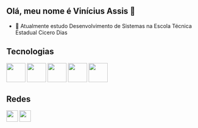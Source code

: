 ## Olá, meu nome é Vinícius Assis 👋

- 🌱 Atualmente estudo Desenvolvimento de Sistemas na Escola Técnica Estadual Cicero Dias

<h2> Tecnologias</h2>
<div>
<img height = "50cm" src="https://cdn.jsdelivr.net/gh/devicons/devicon@latest/icons/java/java-original-wordmark.svg" />
<img height = "50cm" src="https://cdn.jsdelivr.net/gh/devicons/devicon@latest/icons/postgresql/postgresql-plain-wordmark.svg" />
<img height = "50cm" src="https://cdn.jsdelivr.net/gh/devicons/devicon@latest/icons/javascript/javascript-original.svg" />
<img height = "50cm" src="https://cdn.jsdelivr.net/gh/devicons/devicon@latest/icons/typescript/typescript-original.svg" />
<img height = "50cm" src="https://cdn.jsdelivr.net/gh/devicons/devicon@latest/icons/vuejs/vuejs-original-wordmark.svg" />
          
          
</div>

<h2>Redes</h2>
<div>
<a href="https://www.linkedin.com/in/vinícius-assis-a06494111" target="_blank"><img height = "30cm" src="https://cdn.jsdelivr.net/gh/devicons/devicon@latest/icons/linkedin/linkedin-original.svg" /></a> 
<a href="viniciusassisilva@gmail.com" target="_blank"><img height = "30cm" src="https://cdn.freelogovectors.net/wp-content/uploads/2023/04/gmail-logo-freelogovectors.net_.png" target="_blank"></a> 
</div>
